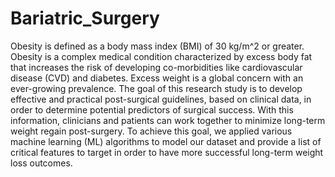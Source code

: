 # Bariatric_Surgery
Obesity is defined as a body mass index (BMI) of 30 kg/m^2 or greater. Obesity is a complex medical condition characterized by excess body fat that increases the risk of developing co-morbidities like cardiovascular disease (CVD) and diabetes. Excess weight is a global concern with an ever-growing prevalence.  The goal of this research study is to develop effective and practical post-surgical guidelines, based on clinical data, in order to determine potential predictors of surgical success.  With this information, clinicians and patients can work together to minimize long-term weight regain post-surgery. To achieve this goal, we applied various machine learning (ML) algorithms to model our dataset and provide a list of critical features to target in order to have more successful long-term weight loss outcomes.
